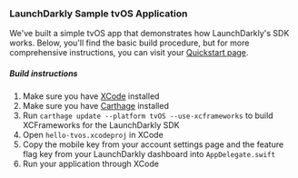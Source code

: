 ### LaunchDarkly Sample tvOS Application ###
We've built a simple tvOS app that demonstrates how LaunchDarkly's SDK works. Below, you'll find the basic build procedure, but for more comprehensive instructions, you can visit your [Quickstart page](https://app.launchdarkly.com/quickstart#/).
##### Build instructions #####
1. Make sure you have [XCode](https://itunes.apple.com/us/app/xcode/id497799835?ls=1&mt=12) installed
2. Make sure you have [Carthage](https://github.com/Carthage/Carthage) installed
3. Run `carthage update --platform tvOS --use-xcframeworks` to build XCFrameworks for the LaunchDarkly SDK
4. Open `hello-tvos.xcodeproj` in XCode
5. Copy the mobile key from your account settings page and the feature flag key from your LaunchDarkly dashboard into `AppDelegate.swift`
6. Run your application through XCode

